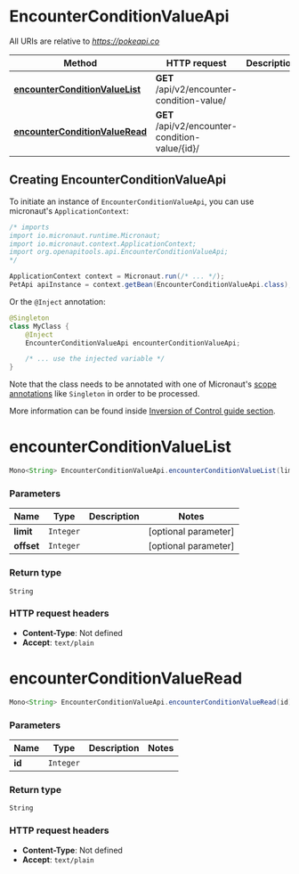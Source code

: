 # EncounterConditionValueApi

All URIs are relative to *https://pokeapi.co*

| Method | HTTP request | Description |
|------------- | ------------- | -------------|
| [**encounterConditionValueList**](EncounterConditionValueApi.md#encounterConditionValueList) | **GET** /api/v2/encounter-condition-value/ |  |
| [**encounterConditionValueRead**](EncounterConditionValueApi.md#encounterConditionValueRead) | **GET** /api/v2/encounter-condition-value/{id}/ |  |


## Creating EncounterConditionValueApi

To initiate an instance of `EncounterConditionValueApi`, you can use micronaut's `ApplicationContext`:
```java
/* imports
import io.micronaut.runtime.Micronaut;
import io.micronaut.context.ApplicationContext;
import org.openapitools.api.EncounterConditionValueApi;
*/

ApplicationContext context = Micronaut.run(/* ... */);
PetApi apiInstance = context.getBean(EncounterConditionValueApi.class);
```

Or the `@Inject` annotation:
```java
@Singleton
class MyClass {
    @Inject
    EncounterConditionValueApi encounterConditionValueApi;

    /* ... use the injected variable */
}
```
Note that the class needs to be annotated with one of Micronaut's [scope annotations](https://docs.micronaut.io/latest/guide/#scopes) like `Singleton` in order to be processed.

More information can be found inside [Inversion of Control guide section](https://docs.micronaut.io/latest/guide/#ioc).

<a id="encounterConditionValueList"></a>
# **encounterConditionValueList**
```java
Mono<String> EncounterConditionValueApi.encounterConditionValueList(limitoffset)
```



### Parameters
| Name | Type | Description  | Notes |
|------------- | ------------- | ------------- | -------------|
| **limit** | `Integer`|  | [optional parameter] |
| **offset** | `Integer`|  | [optional parameter] |


### Return type
`String`



### HTTP request headers
 - **Content-Type**: Not defined
 - **Accept**: `text/plain`

<a id="encounterConditionValueRead"></a>
# **encounterConditionValueRead**
```java
Mono<String> EncounterConditionValueApi.encounterConditionValueRead(id)
```



### Parameters
| Name | Type | Description  | Notes |
|------------- | ------------- | ------------- | -------------|
| **id** | `Integer`|  | |


### Return type
`String`



### HTTP request headers
 - **Content-Type**: Not defined
 - **Accept**: `text/plain`

